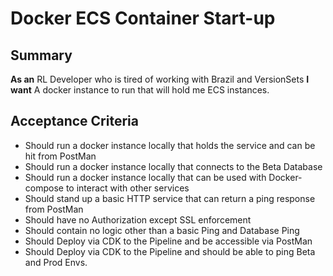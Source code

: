 
# Docker ECS Container Start-up
## Summary
**As an** RL Developer who is tired of working with Brazil and VersionSets **I want** A docker instance to run that will hold me ECS instances.

## Acceptance Criteria

* Should run a docker instance locally that holds the service and can be hit from PostMan
* Should run a docker instance locally that connects to the Beta Database
* Should run a docker instance locally that can be used with Docker-compose to interact with other services
* Should stand up a basic HTTP service that can return a ping response from PostMan
* Should have no Authorization except SSL enforcement
* Should contain no logic other than a basic Ping and Database Ping
* Should Deploy via CDK to the Pipeline and be accessible via PostMan
* Should Deploy via CDK to the Pipeline and should be able to ping Beta and Prod Envs.
